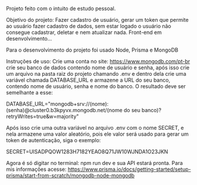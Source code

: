 Projeto feito com o intuito de estudo pessoal.

Objetivo do projeto: Fazer cadastro de usuário, gerar um token que permite ao usuário fazer cadastro de dados, sem estar logado o usuário não consegue cadastrar, deletar e nem atualizar nada.
Front-end em desenvolvimento...

Para o desenvolvimento do projeto foi usado Node, Prisma e MongoDB

Instruções de uso:
Crie uma conta no site: https://www.mongodb.com/pt-br crie seu banco de dados contendo nome de usuário e senha, após isso crie um arquivo na pasta raiz do projeto chamando .env e dentro dela crie uma variável chamada DATABASE_URL e armazene a URL do seu banco, contendo nome de usuário, senha e nome do banco.
O resultado deve ser semelhante a esse:

DATABASE_URL="mongodb+srv://(nome):(senha)@cluster0.b3kpyvx.mongodb.net/(nome do seu banco)?retryWrites=true&w=majority"

Após isso crie uma outra variável no arquivo .env com o nome SECRET, e nela armazene uma valor aleatório, pois ele valor será usado para gerar um token de autenticação, siga o exemplo:

SECRET=UISADPQOW1283H7182YEAO8Q71JW10WJNDA1O23JKN

Agora é só digitar no terminal: npm run dev e sua API estará pronta.
Para mis informações acesse: https://www.prisma.io/docs/getting-started/setup-prisma/start-from-scratch/mongodb-node-mongodb

